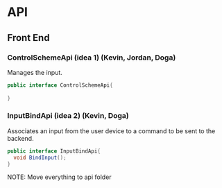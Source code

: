 # API

## Front End

### ControlSchemeApi (idea 1) (Kevin, Jordan, Doga)
Manages the input.
```java
public interface ControlSchemeApi{
  
}
```

### InputBindApi (idea 2) (Kevin, Doga)
Associates an input from the user device to a command to be sent to the backend.
```java
public interface InputBindApi{
  void BindInput();
}
```

NOTE: Move everything to api folder